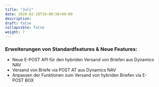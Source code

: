 ```yaml
---
title: "Juli"
date: 2020-02-28T10:08:56+09:00
description: 
draft: false
collapsible: false
weight: 7
---
```

### Erweiterungen von Standardfeatures & Neue Features:
- Neue E-POST API für den hybriden Versand von Briefen aus Dynamics NAV
- Versand von Briefe via POST AT aus Dynamics NAV
- Anpassen der Funktionen zum Versand von hybriden Briefen via E-POST BOX

